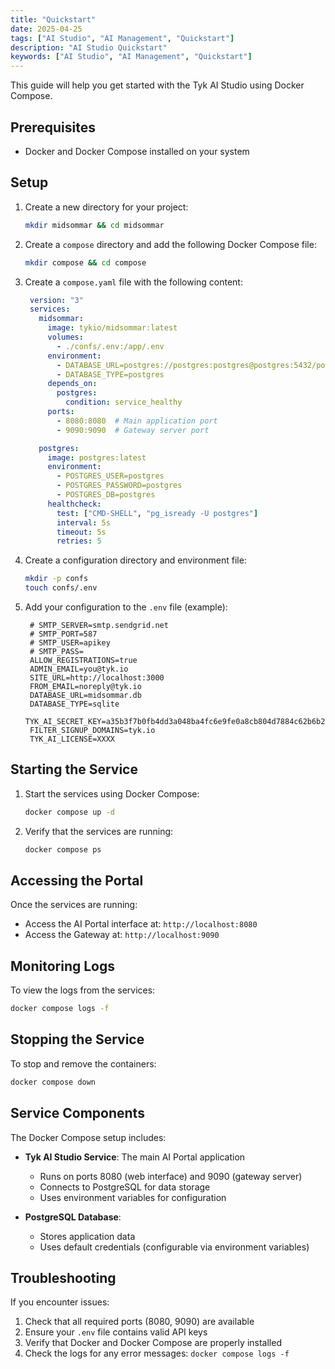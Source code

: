 ```yaml
---
title: "Quickstart"
date: 2025-04-25
tags: ["AI Studio", "AI Management", "Quickstart"]
description: "AI Studio Quickstart"
keywords: ["AI Studio", "AI Management", "Quickstart"]
---
```


This guide will help you get started with the Tyk AI Studio using Docker Compose.

## Prerequisites

- Docker and Docker Compose installed on your system

## Setup

1. Create a new directory for your project:
   ```bash
   mkdir midsommar && cd midsommar
   ```

2. Create a `compose` directory and add the following Docker Compose file:
   ```bash
   mkdir compose && cd compose
   ```

3. Create a `compose.yaml` file with the following content:
   ```yaml
    version: "3"
    services:
      midsommar:
        image: tykio/midsommar:latest
        volumes:
          - ./confs/.env:/app/.env
        environment:
          - DATABASE_URL=postgres://postgres:postgres@postgres:5432/postgres
          - DATABASE_TYPE=postgres
        depends_on:
          postgres:
            condition: service_healthy
        ports:
          - 8080:8080  # Main application port
          - 9090:9090  # Gateway server port

      postgres:
        image: postgres:latest
        environment:
          - POSTGRES_USER=postgres
          - POSTGRES_PASSWORD=postgres
          - POSTGRES_DB=postgres
        healthcheck:
          test: ["CMD-SHELL", "pg_isready -U postgres"]
          interval: 5s
          timeout: 5s
          retries: 5
   ```

4. Create a configuration directory and environment file:
   ```bash
   mkdir -p confs
   touch confs/.env
   ```

5. Add your configuration to the `.env` file (example):
   ```env
    # SMTP_SERVER=smtp.sendgrid.net
    # SMTP_PORT=587
    # SMTP_USER=apikey
    # SMTP_PASS=
    ALLOW_REGISTRATIONS=true
    ADMIN_EMAIL=you@tyk.io
    SITE_URL=http://localhost:3000
    FROM_EMAIL=noreply@tyk.io
    DATABASE_URL=midsommar.db
    DATABASE_TYPE=sqlite
    TYK_AI_SECRET_KEY=a35b3f7b0fb4dd3a048ba4fc6e9fe0a8cb804d7884c62b6b2ea09c99612c4405
    FILTER_SIGNUP_DOMAINS=tyk.io
    TYK_AI_LICENSE=XXXX
   ```

## Starting the Service

1. Start the services using Docker Compose:
   ```bash
   docker compose up -d
   ```

2. Verify that the services are running:
   ```bash
   docker compose ps
   ```

## Accessing the Portal

Once the services are running:

- Access the AI Portal interface at: `http://localhost:8080`
- Access the Gateway at: `http://localhost:9090`

## Monitoring Logs

To view the logs from the services:
```bash
docker compose logs -f
```

## Stopping the Service

To stop and remove the containers:
```bash
docker compose down
```

## Service Components

The Docker Compose setup includes:

- **Tyk AI Studio Service**: The main AI Portal application
  - Runs on ports 8080 (web interface) and 9090 (gateway server)
  - Connects to PostgreSQL for data storage
  - Uses environment variables for configuration

- **PostgreSQL Database**:
  - Stores application data
  - Uses default credentials (configurable via environment variables)

## Troubleshooting

If you encounter issues:

1. Check that all required ports (8080, 9090) are available
2. Ensure your `.env` file contains valid API keys
3. Verify that Docker and Docker Compose are properly installed
4. Check the logs for any error messages: `docker compose logs -f`